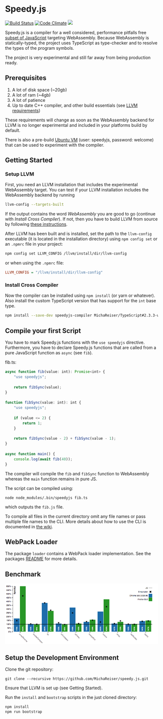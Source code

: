 # Speedy.js

[![Build Status](https://travis-ci.org/MichaReiser/speedy.js.svg?branch=master)](https://travis-ci.org/MichaReiser/speedy.js) [![Code Climate](https://codeclimate.com/github/MichaReiser/speedy.js/badges/gpa.svg)](https://codeclimate.com/github/MichaReiser/speedy.js)
<a href="https://codeclimate.com/github/MichaReiser/speedy.js/coverage"><img src="https://codeclimate.com/github/MichaReiser/speedy.js/badges/coverage.svg" /></a>

Speedy.js is a compiler for a well considered, performance pitfalls free [subset of JavaScript](https://github.com/MichaReiser/speedy.js/wiki/Language-Reference) targeting WebAssembly. Because WebAssembly is statically-typed, the project uses TypeScript as type-checker and to resolve the types of the program symbols. 

The project is very experimental and still far away from being production ready. 
 
## Prerequisites 

1. A lot of disk space (~20gb)
2. A lot of ram (~4gb)
3. A lot of patience
4. Up to date C++ compiler, and other build essentials (see [LLVM requirements](http://llvm.org/docs/GettingStarted.html#requirements))

These requirements will change as soon as the WebAssembly backend for LLVM is no longer experimental and 
included in your platforms build by default.

There is also a pre-build [Ubuntu VM](https://drive.switch.ch/index.php/s/niYl4khM4Q2cX1z) (user: speedyjs, password: welcome) that can be used to experiment with the compiler.

## Getting Started

### Setup LLVM
First, you need an LLVM installation that includes the experimental WebAssembly target. You can test if your LLVM installation includes the WebAssembly backend by running

```bash
llvm-config --targets-built
```

If the output contains the word *WebAssembly* you are good to go (continue with *Install Cross Compiler*). If not, then you have to build LLVM from source by following [these instructions](./doc/BUILD_LLVM_FROM_SOURCE.md).

After LLVM has been built and is installed, set the path to the `llvm-config` executable (it is located in the installation directory) using `npm config set` or an `.npmrc` file in your project:

```bash
npm config set LLVM_CONFIG /llvm/install/dir/llvm-config
```

or when using the `.npmrc` file:

```ini
LLVM_CONFIG = "/llvm/install/dir/llvm-config"
```

### Install Cross Compiler

Now the compiler can be installed using `npm install` (or yarn or whatever). Also install the custom TypeScript version that has support for the `int` base type.

 
```bash
npm install --save-dev speedyjs-compiler MichaReiser/TypeScript#2.3.3-with-int
```

## Compile your first Script
You have to mark Speedy.js functions with the `use speedyjs` directive. Furthermore, you have to declare Speedy.js functions that are called from a pure JavaScript function as `async` (see `fib`). 

fib.ts:

```typescript
async function fib(value: int): Promise<int> {
    "use speedyjs";

    return fibSync(value);
}

function fibSync(value: int): int {
    "use speedyjs";

    if (value <= 2) {
        return 1;
    }

    return fibSync(value - 2) + fibSync(value - 1);
}

async function main() {
    console.log(await fib(40));
}
```

The compiler will compile the `fib` and `fibSync` function to WebAssembly whereas the `main` function remains in pure JS. 

The script can be compiled using:

```
node node_modules/.bin/speedyjs fib.ts
```

which outputs the `fib.js` file. 

To compile all files in the current directory omit any file names or pass multiple file names to the CLI. More details about how to use the CLI is documented in [the wiki](https://github.com/MichaReiser/speedy.js/wiki/CLI).

## WebPack Loader

The package `loader` contains a WebPack loader implementation. See the packages [README](./packages/loader/README.md) for more details.

## Benchmark
![Benchmark](./doc/benchmark.png)

## Setup the Development Environment

Clone the git repository:

```
git clone --recursive https://github.com/MichaReiser/speedy.js.git
```

Ensure that LLVM is set up (see Getting Started).

Run the `install` and `bootstrap` scripts in the just cloned directory:

```
npm install
npm run bootstrap
```
